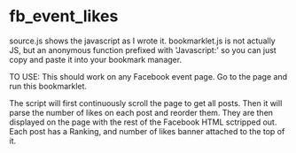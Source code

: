 fb_event_likes
==============

source.js shows the javascript as I wrote it.
bookmarklet.js is not actually JS, but an anonymous function prefixed with 'Javascript:' so you can just copy and paste it into your bookmark manager.

TO USE: This should work on any Facebook event page. Go to the page and run this bookmarklet. 

The script will first continuously scroll the page to get all posts. Then it will parse the number of likes on each post and reorder them. They are then displayed on the page with the rest of the Facebook HTML sctripped out. Each post has a Ranking, and number of likes banner attached to the top of it.
